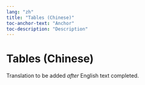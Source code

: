 ```yaml
---
lang: "zh"
title: "Tables (Chinese)"
toc-anchor-text: "Anchor"
toc-description: "Description"
---
```


# Tables (Chinese)

Translation to be added _after_ English text completed.
